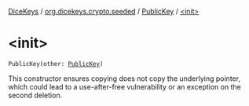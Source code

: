 [DiceKeys](../../index.md) / [org.dicekeys.crypto.seeded](../index.md) / [PublicKey](index.md) / [&lt;init&gt;](./-init-.md)

# &lt;init&gt;

`PublicKey(other: `[`PublicKey`](index.md)`)`

This constructor ensures copying does not copy the underlying pointer, which could
lead to a use-after-free vulnerability or an exception on the second deletion.

